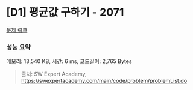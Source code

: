 # [D1] 평균값 구하기 - 2071 

[문제 링크](https://swexpertacademy.com/main/code/problem/problemDetail.do?contestProbId=AV5QRnJqA5cDFAUq) 

### 성능 요약

메모리: 13,540 KB, 시간: 6 ms, 코드길이: 2,765 Bytes



> 출처: SW Expert Academy, https://swexpertacademy.com/main/code/problem/problemList.do